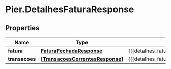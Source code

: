 # Pier.DetalhesFaturaResponse

## Properties
Name | Type | Description | Notes
------------ | ------------- | ------------- | -------------
**fatura** | [**FaturaFechadaResponse**](FaturaFechadaResponse.md) | {{{detalhes_fatura_response_fatura_value}}} | [optional] 
**transacoes** | [**[TransacoesCorrentesResponse]**](TransacoesCorrentesResponse.md) | {{{detalhes_fatura_response_transacoes_value}}} | [optional] 


